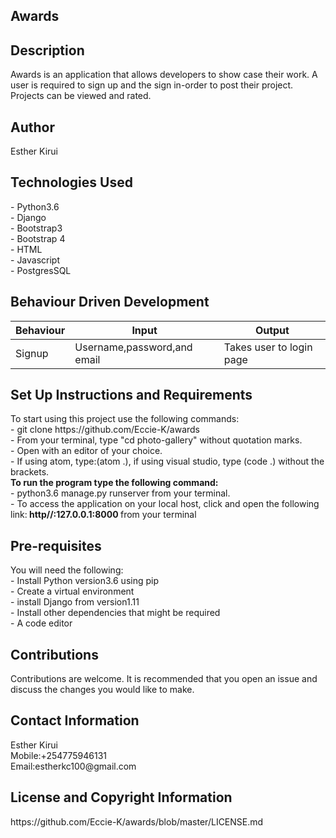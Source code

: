 
<h2>Awards</h2>

<h2>Description</h2>
Awards is an application that allows developers to show case their work. A user is required to sign up and the sign in-order to post their project. Projects can be viewed and rated.

<h2>Author</h2>
Esther Kirui

<h2>Technologies Used</h2>
- Python3.6<br>
- Django<br>
- Bootstrap3<br>
- Bootstrap 4<br>
- HTML<br>
- Javascript<br>
- PostgresSQL<br>

<h2>Behaviour Driven Development</h2>

|   Behaviour   |   Input                       |   Output                          |
|   ----------  | ----                          |   -------                         |
| Signup        |  Username,password,and email  |     Takes user to login page      |               |  Login        |  Username, Password           | redirected to mainpage page       | 



<h2>Set Up Instructions and Requirements</h2>
To start using this project use the following commands:<br>
- git clone https://github.com/Eccie-K/awards<br>
- From your terminal, type "cd photo-gallery" without quotation marks.<br>
- Open with an editor of your choice. <br>
- If using atom, type:(atom .), if using visual studio, type (code .) without the brackets.<br>
<b>To run the program type the following command:</b><br>
- python3.6 manage.py runserver from your terminal.<br>
- To access the application on your local host, click and open the following link:<b> http//:127.0.0.1:8000 </b>from your terminal <br>

<h2>Pre-requisites</h2>
You will need the following:<br>
- Install Python version3.6 using pip<br>
- Create a virtual environment<br> 
- install Django from version1.11<br>
- Install other dependencies that might be required<br>
- A code editor

<h2>Contributions</h2>
Contributions are welcome. It is recommended that you open an issue and discuss
the changes you would like to make.

<h2>Contact Information</h2>
Esther Kirui<br>
Mobile:+254775946131<br>
Email:estherkc100@gmail.com<br>

<h2>License and Copyright Information</h2>
https://github.com/Eccie-K/awards/blob/master/LICENSE.md